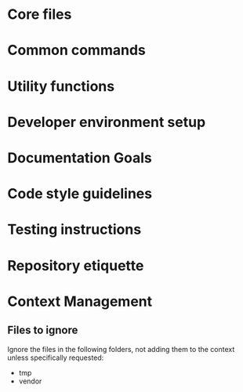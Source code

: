 # Core files

# Common commands

# Utility functions

# Developer environment setup

# Documentation Goals

# Code style guidelines

# Testing instructions

# Repository etiquette

# Context Management

## Files to ignore

Ignore the files in the following folders, not adding them to the context unless specifically requested:
* tmp
* vendor
